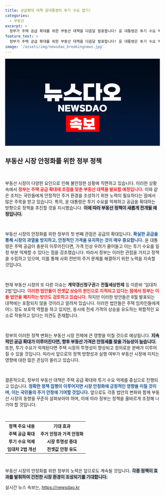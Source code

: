 ```yaml
---
title: 공급확대 대책 윤대통령의 투기 수요 잡기!
categories:
  - 부동산
excerpt: >
  정부가 주택 공급 확대를 위한 부동산 대책을 다음달 발표합니다! 윤 대통령은 투기 수요 억제를 강조하며 공급 중심의 시장 안정화 방안을 지시했습니다. 임대차 2법 폐지 검토도 펼쳐지고 있는 상황, 과연 어떤 변화가 올까요?
feature_text: >
  정부가 주택 공급 확대를 위한 부동산 대책을 다음달 발표합니다! 윤 대통령은 투기 수요 억제를 강조하며 공급 중심의 시장 안정화 방안을 지시했습니다. 임대차 2법 폐지 검토도 펼쳐지고 있는 상황, 과연 어떤 변화가 올까요?
image: '/assets/img/newsdao_breakingnews.jpg'
---
```


<p><img src="/assets/img/newsdao_breakingnews.jpg" alt="bookingtag 속보" /></p>

<h2 data-ke-size="size26">부동산 시장 안정화를 위한 정부 정책</h2>

<p data-ke-size="size16">&nbsp;</p>

<p>부동산 시장이 다양한 요인으로 인해 불안정한 상황에 직면하고 있습니다. 이러한 상황 속에서 <b><span style="color: #ee2323;">정부는 주택 공급 확대에 초점을 맞춘 부동산 대책을 발표할 예정입니다.</span></b> 이와 같은 조치는 국민들에게 안정적인 주거 환경을 조성하기 위한 노력이 필요하다는 점에서 많은 주목을 받고 있습니다. 특히, 윤 대통령은 투기 수요를 억제하고 공급을 확대하는 방향으로 정책을 추진할 것을 지시했습니다. <b><span style="background-color: #21538527;">이에 따라 부동산 정책이 새롭게 전개될 예정입니다.</span></b> </p>

<p data-ke-size="size16">&nbsp;</p>

<p>부동산 시장의 안정화를 위한 정부의 첫 번째 관점은 공급의 확대입니다. <b><span style="color: #1a5490;">확실한 공급을 통해 시장의 과열을 방지하고, 안정적인 가격을 유지하는 것이 매우 중요합니다.</span></b> 윤 대통령은 주택 공급이 충분히 이루어진다면, 가격 인상 우려가 줄어들고 이는 투기 수요를 일정 부분 억제할 수 있다는 점을 강조했습니다. 따라서 정부는 이러한 관점을 가지고 정책을 수립하고 있으며, 이를 통해 사회 전반의 주거 문제를 해결하기 위한 노력을 지속할 것입니다.</p>

<p data-ke-size="size16">&nbsp;</p>

<p>현재 부동산 시장의 또 다른 이슈는 <b>계약갱신청구권</b>과 <b>전월세상한제</b> 등 이른바 '임대차 2법'입니다. <b><span style="color: #ee2323;">이러한 법안들이 전셋값 상승의 원인으로 지적되고 있다는 점에서 정부는 이들 법안을 폐지하는 방안도 검토하고 있습니다.</span></b> 하지만 이러한 방안들은 8월 발표되는 대책에는 포함되지 않을 것이라고 알려져 있습니다. 이러한 법안들은 주택 임차인들에게 어느 정도 보호막 역할을 하고 있지만, 동시에 전세 가격의 상승을 유도하는 복합적인 요소로 작용하고 있다는 의견도 존재합니다.</p>

<p data-ke-size="size16">&nbsp;</p>

<p>정부의 이러한 정책 변화는 부동산 시장 전체에 큰 영향을 미칠 것으로 예상됩니다. <b><span style="background-color: #21538527;">지속적인 공급 확대가 이루어진다면, 향후 부동산 가격은 안정세를 찾을 가능성이 높습니다.</span></b> 또한, 투기 수요가 억제된다면 주택 시장의 투명성이 향상되고 정의로운 분배가 이루어질 수 있을 것입니다. 따라서 앞으로의 정책 방향성과 실행 여부가 부동산 시장에 미치는 영향에 대한 많은 관심이 쏠리고 있습니다.</p>

<p data-ke-size="size16">&nbsp;</p>

<p>결론적으로, 정부의 부동산 대책은 주택 공급 확대와 투기 수요 억제를 중심으로 진행되고 있습니다. <b><span style="color: #1a5490;">정확한 정책 집행이 이루어지면 시장 안정화에 긍정적인 영향을 미칠 것이며, 이는 국민들의 주거 안정에 기여할 것입니다.</span></b> 앞으로도 각종 법안의 변화와 함께 부동산 시장의 동향을 꾸준히 살펴보아야 하며, 이에 따라 정부는 정책을 올바르게 조정해 나가야 할 것입니다.</p>

<p data-ke-size="size16">&nbsp;</p>

<table style="width: 100%; border-collapse: collapse;">
    <tr>
        <th style="text-align: center;">정책 주요 내용</th>
        <th style="text-align: center;">기대 효과</th>
    </tr>
    <tr>
        <td style="text-align: center; height: 17px;"><b>주택 공급 확대</b></td>
        <td style="text-align: center; height: 17px;"><b>주거 안정과 가격 안정화</b></td>
    </tr>
    <tr>
        <td style="text-align: center; height: 17px;"><b>투기 수요 억제</b></td>
        <td style="text-align: center; height: 17px;"><b>시장 투명성 증대</b></td>
    </tr>
    <tr>
        <td style="text-align: center; height: 17px;"><b>임대차 2법 개선</b></td>
        <td style="text-align: center; height: 17px;"><b>전셋값 안정 유도</b></td>
    </tr>
</table>

<p data-ke-size="size16">&nbsp;</p>

<p>부동산 시장의 안정화를 위한 정부의 노력은 앞으로도 계속될 것입니다. <b><span style="background-color: #21538527;">각종 정책이 효과를 발휘하여 건전한 시장 환경이 조성되기를 기대합니다.</span></b></p>
실시간 뉴스 속보는, <a href="https://newsdao.kr" rel="dofollow">https://newsdao.kr</a>



